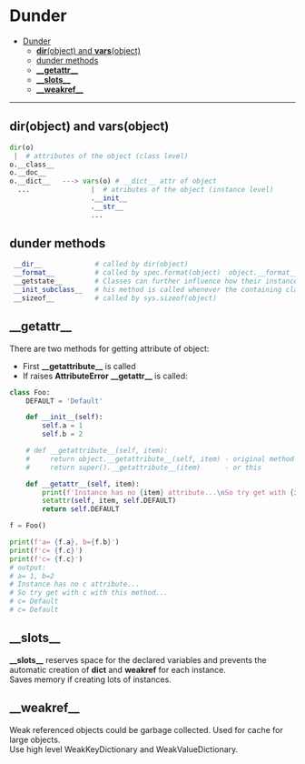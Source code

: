 # Dunder

<!-- TOC -->
* [Dunder](#dunder)
  * [**dir**(object) and **vars**(object)](#dirobject-and-varsobject)
  * [dunder methods](#dunder-methods)
  * [**\_\_getattr__**](#getattr)
  * [**\_\_slots__**](#slots)
  * [**\_\_weakref__**](#weakref-)
<!-- TOC -->

---

## **dir**(object) and **vars**(object)

```python
dir(o)
 |  # attributes of the object (class level)
o.__class__
o.__doc__
o.__dict__   ---> vars(o) # __dict__ attr of object
  ...               |  # atributes of the object (instance level)
                    .__init__
                    .__str__
                    ...
```
## dunder methods

```python
 __dir__             # called by dir(object)
 __format__          # called by spec.format(object)  object.__format__(spec)
 __getstate__        # Classes can further influence how their instances are pickled by overriding the method
 __init_subclass__   # his method is called whenever the containing class is subclassed
 __sizeof__          # called by sys.sizeof(object)
```

## **\_\_getattr__**

There are two methods for getting attribute of object:
- First **\_\_getattribute__** is called
- If raises **AttributeError** **\_\_getattr__** is called:

```python
class Foo:
    DEFAULT = 'Default'

    def __init__(self):
        self.a = 1
        self.b = 2

    # def __getattribute__(self, item):  
    #     return object.__getattribute__(self, item) - original method is doing sth like that
    #     return super().__getattribute__(item)      - or this

    def __getattr__(self, item):
        print(f'Instance has no {item} attribute...\nSo try get with {item} with this method...')
        setattr(self, item, self.DEFAULT)
        return self.DEFAULT

f = Foo()

print(f'a= {f.a}, b={f.b}')
print(f'c= {f.c}')
print(f'c= {f.c}')
# output:
# a= 1, b=2
# Instance has no c attribute...
# So try get with c with this method...
# c= Default
# c= Default
```
## **\_\_slots__**

 **\_\_slots__** reserves space for the declared variables and prevents the automatic creation of __dict__ and __weakref__ for each instance.  
Saves memory if creating lots of instances.  

##  **\_\_weakref__** 

Weak referenced objects could be garbage collected. Used for cache for large objects.  
Use high level WeakKeyDictionary and WeakValueDictionary.

